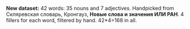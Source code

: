 **New dataset:** 42 words: 35 nouns and 7 adjectives. Handpicked from Скляревская словарь, Кронгауз, **Новые слова и значения ИЛИ РАН**. 4 fillers for each word, filtered by hand. 42\*4=168 in all.
